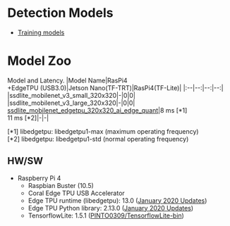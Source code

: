 # Detection Models

- [Training models](g3doc/how_to_training_models.md)

# Model Zoo

Model and Latency.
|Model Name|RasPi4<br>+EdgeTPU (USB3.0)|Jetson Nano(TF-TRT)|RasPi4(TF-Lite)|
|:--|--:|--:|--:|
|ssdlite_mobilenet_v3_small_320x320|-|0|0|
|ssdlite_mobilenet_v3_large_320x320|-|0|0|
[ssdlite_mobilenet_edgetpu_320x320_ai_edge_quant](https://drive.google.com/open?id=1DPjrqAQGJbUZvOFrSCakIJ34H82hMw0c)|8 ms [*1]<br>11 ms [*2]|-|-|

[*1] libedgetpu: libedgetpu1-max (maximum operating frequency)<br>
[*2] libedgetpu: libedgetpu1-std (normal operating frequency)<br>

## HW/SW
- Raspberry Pi 4
    - Raspbian Buster (10.5)
    - Coral Edge TPU USB Accelerator 
    - Edge TPU runtime (libedgetpu): 13.0 ([January 2020 Updates](https://coral.ai/news/updates-01-2020/))
    - Edge TPU Python library: 2.13.0 ([January 2020 Updates](https://coral.ai/news/updates-01-2020/))
    - TensorflowLite: 1.5.1 ([PINTO0309/TensorflowLite-bin](https://github.com/PINTO0309/TensorflowLite-bin))